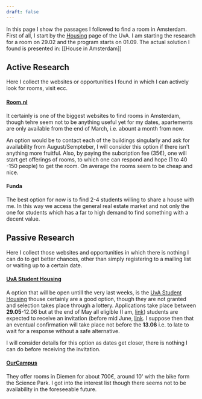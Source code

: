 ```yaml
---
draft: false
---
```

In this page I show the passages I followed to find a room in Amsterdam. First of all, I start by the [Housing](https://www.uva.nl/en/education/practical-information/housing/housing.html) page of the UvA. I am starting the research for a room on 29.02 and the program starts on 01.09. The actual solution I found is presented in: [[House in Amsterdam]]
## Active Research
Here I collect the websites or opportunities I found in which I can actively look for rooms, visit ecc.
#### [Room.nl](https://www.room.nl/en/)
It certainly is one of the biggest websites to find rooms in Amsterdam, though tehre seem not to be anything useful yet for my dates, apartements are only available from the end of March, i.e. abount a month from now.

 An option would be to contact each of the buildings singularly and ask for availability from August/Sempteber, I will consider this option if there isn't anything more fruitful. Also, by paying the subcription fee (35€), one will start get offerings of rooms, to which one can respond and hope (1 to 40 -150 people) to get the room. On average the rooms seem to be cheap and nice.
#### Funda
The best option for now is to find 2-4 students willing to share a house with me. In this way we access the general real estate market and not only the one for students which has a far to high demand to find something with a decent value.
## Passive Research
Here I collect those websites and opportunities in which there is nothing I can do to get better chances, other than simply registering to a mailing list or waiting up to a certain date.
#### [UvA Student Housing](https://www.uva.nl/en/education/practical-information/housing/uva-student-housing/uva-student-housing.html)
A option that will be open untill the very last weeks, is the [UvA Student Housing](https://www.uva.nl/en/education/practical-information/housing/uva-student-housing/uva-student-housing.html) thouse certainly are a good option, though they are not granted and selection takes place through a lottery. Applications take place between **29.05**-12.06 but at the end of May all eligible (I am, [link](https://www.uva.nl/en/education/practical-information/housing/what-you-need-to-know/what-you-need-to-know.html)) students are expected to receive an invitation (before mid June, [link](https://www.uva.nl/en/education/practical-information/housing/application-procedure/application-procedure.html#Step-2-Check-your-email-and-spam-folder-for-the-invitation-to-apply-for-student-housing). I suppose then that an eventual confirmation will take place not before the **13.06** i.e. to late to wait for a response without a safe alternative.

I will consider details for this option as dates get closer, there is nothing I can do before receiving the invitation.
#### [OurCampus](https://www.ourcampus.nl/)
They offer rooms in Diemen for about 700€, around 10' with the bike form the Science Park. I got into the interest list though there seems not to be availability in the foreseeable future.